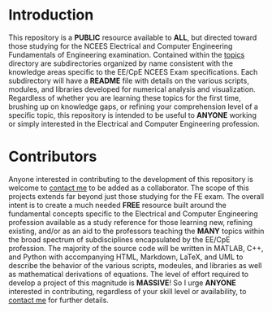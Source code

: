 # Introduction
This repository is a **PUBLIC** resource available to **ALL**, but directed toward those studying for the NCEES Electrical and Computer Engineering Fundamentals of Engineering examination. Contained within the [topics](src/) directory are subdirectories organized by name consistent with the knowledge areas specific to the EE/CpE NCEES Exam specifications. Each subdirectory will have a **README** file with details on the various scripts, modules, and libraries developed for numerical analysis and visualization. Regardless of whether you are learning these topics for the first time, brushing up on knowledge gaps, or refining your comprehension level of a specific topic, this repository is intended to be useful to **ANYONE** working or simply interested in the Electrical and Computer Engineering profession.

# Contributors
Anyone interested in contributing to the development of this repository is welcome to [contact me](mailto:th1622ee@cognitivesymmetry.com) to be added as a collaborator. The scope of this projects extends far beyond just those studying for the FE exam. The overall intent is to create a much needed **FREE** resource built around the fundamental concepts specific to the Electrical and Computer Engineering profession available as a study reference for those learning new, refining existing, and/or as an aid to the professors teaching the **MANY** topics within the broad spectrum of subdisciplines encapsulated by the EE/CpE profession. The majority of the source code will be written in MATLAB, C++, and Python with accompanying HTML, Markdown, LaTeX, and UML to describe the behavior of the various scripts, modeules, and libraries as well as mathematical derivations of equations. The level of effort required to develop a project of this magnitude is **MASSIVE**! So I urge **ANYONE** interested in contributing, regardless of your skill level or availability, to [contact me](mailto:th1622ee@cognitivesymmetry.com) for further details. 

